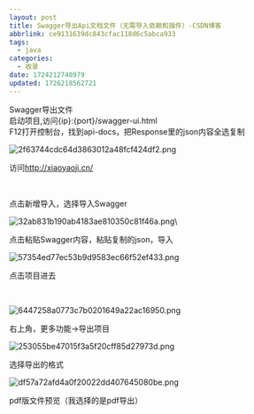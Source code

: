 ```yaml
---
layout: post
title: Swagger导出Api文档文件（无需导入依赖和插件）-CSDN博客
abbrlink: ce9131639dc843cfac118d6c5abca933
tags:
  - java
categories:
  - 收录
date: 1724212748979
updated: 1726218562721
---
```


Swagger导出文件\
启动项目,访问{ip}:{port}/swagger-ui.html\
F12打开控制台，找到api-docs，把Response里的json内容全选复制

![2f63744cdc64d3863012a48fcf424df2.png](/resources/b55e6de23f494ee6ac220568a9a13f76.png)

访问<http://xiaoyaoji.cn/>

 

点击新增导入，选择导入Swagger

![32ab831b190ab4183ae810350c81f46a.png](/resources/4227022d9e1740ac98420913656a1d1f.png)\ <br/>

点击粘贴Swagger内容，粘贴复制的json，导入

![57354ed77ec53b9d9583ec66f52ef433.png](/resources/76a99a1852e64789a466e886669e1ead.png)

点击项目进去

 

![6447258a0773c7b0201649a22ac16950.png](/resources/f7dba3825ce64dd48e5cbe02d44c6156.png)

右上角，更多功能->导出项目

![253055be47015f3a5f20cff85d27973d.png](/resources/a9ceaad0decb4edb98f439edaf89782f.png)

选择导出的格式

![df57a72afd4a0f20022dd407645080be.png](/resources/d4dcd1559479470e9f2fe86a3a8ea71a.png)

pdf版文件预览（我选择的是pdf导出）

 

 
